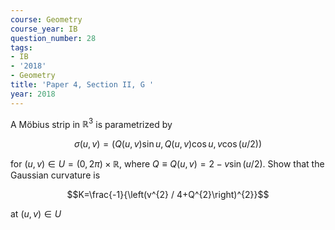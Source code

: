```yaml
---
course: Geometry
course_year: IB
question_number: 28
tags:
- IB
- '2018'
- Geometry
title: 'Paper 4, Section II, G '
year: 2018
---
```




A Möbius strip in $\mathbb{R}^{3}$ is parametrized by

$$\sigma(u, v)=(Q(u, v) \sin u, Q(u, v) \cos u, v \cos (u / 2))$$

for $(u, v) \in U=(0,2 \pi) \times \mathbb{R}$, where $Q \equiv Q(u, v)=2-v \sin (u / 2)$. Show that the Gaussian curvature is

$$K=\frac{-1}{\left(v^{2} / 4+Q^{2}\right)^{2}}$$

at $(u, v) \in U$